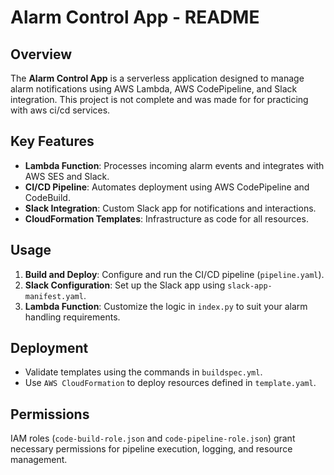 # Alarm Control App - README

## Overview
The **Alarm Control App** is a serverless application designed to manage alarm notifications using AWS Lambda, AWS CodePipeline, and Slack integration. This project is not complete and was made for for practicing with aws ci/cd services.

## Key Features
- **Lambda Function**: Processes incoming alarm events and integrates with AWS SES and Slack.
- **CI/CD Pipeline**: Automates deployment using AWS CodePipeline and CodeBuild.
- **Slack Integration**: Custom Slack app for notifications and interactions.
- **CloudFormation Templates**: Infrastructure as code for all resources.

## Usage
1. **Build and Deploy**: Configure and run the CI/CD pipeline (`pipeline.yaml`).
2. **Slack Configuration**: Set up the Slack app using `slack-app-manifest.yaml`.
3. **Lambda Function**: Customize the logic in `index.py` to suit your alarm handling requirements.

## Deployment
- Validate templates using the commands in `buildspec.yml`.
- Use `AWS CloudFormation` to deploy resources defined in `template.yaml`.

## Permissions
IAM roles (`code-build-role.json` and `code-pipeline-role.json`) grant necessary permissions for pipeline execution, logging, and resource management.
